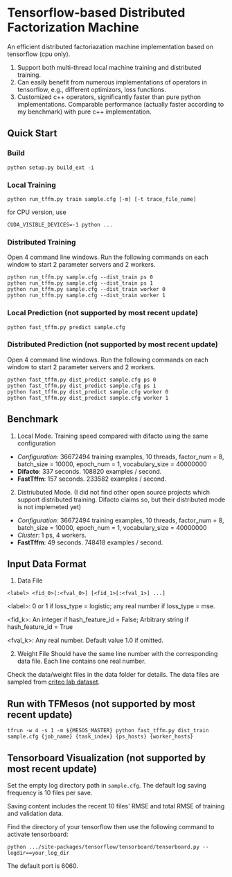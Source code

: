 # Tensorflow-based Distributed Factorization Machine
An efficient distributed factoriazation machine implementation based on tensorflow (cpu only).

1. Support both multi-thread local machine training and distributed training.
2. Can easily benefit from numerous implementations of operators in tensorflow, e.g., different optimizors, loss functions.
3. Customized c++ operators, significantly faster than pure python implementations. Comparable performance (actually faster according to my benchmark) with pure c++ implementation.

## Quick Start
### Build
```
python setup.py build_ext -i
```
### Local Training
```
python run_tffm.py train sample.cfg [-m] [-t trace_file_name]
```
for CPU version, use
```
CUDA_VISIBLE_DEVICES=-1 python ...
```

### Distributed Training
Open 4 command line windows. Run the following commands on each window to start 2 parameter servers and 2 workers.
```
python run_tffm.py sample.cfg --dist_train ps 0
python run_tffm.py sample.cfg --dist_train ps 1
python run_tffm.py sample.cfg --dist_train worker 0
python run_tffm.py sample.cfg --dist_train worker 1
```
### Local Prediction (not supported by most recent update)
```
python fast_tffm.py predict sample.cfg
```
### Distributed Prediction (not supported by most recent update)
Open 4 command line windows. Run the following commands on each window to start 2 parameter servers and 2 workers.
```
python fast_tffm.py dist_predict sample.cfg ps 0
python fast_tffm.py dist_predict sample.cfg ps 1
python fast_tffm.py dist_predict sample.cfg worker 0
python fast_tffm.py dist_predict sample.cfg worker 1
```
## Benchmark

1. Local Mode. Training speed compared with difacto using the same configuration

  + *Configuration*: 36672494 training examples, 10 threads, factor_num = 8, batch_size = 10000, epoch_num = 1, vocabulary_size = 40000000
  + **Difacto**: 337 seconds. 108820 examples / second.
  + **FastTffm**: 157 seconds. 233582 examples / second.
  
2. Distriubuted Mode. (I did not find other open source projects which support distributed training. Difacto claims so, but their distributed mode is not implemeted yet)
  + *Configuration*: 36672494 training examples, 10 threads, factor_num = 8, batch_size = 10000, epoch_num = 1, vocabulary_size = 40000000
  + *Cluster*: 1 ps, 4 workers.
  + **FastTffm**: 49 seconds. 748418 examples / second.
  
## Input Data Format
1. Data File
  ```
  <label> <fid_0>[:<fval_0>] [<fid_1>[:<fval_1>] ...]
  ```
  \<label\>: 0 or 1 if loss_type = logistic; any real number if loss_type = mse.

  \<fid_k\>: An integer if hash_feature_id = False; Arbitrary string if hash_feature_id = True

  \<fval_k\>: Any real number. Default value 1.0 if omitted.

2. Weight File
  Should have the same line number with the corresponding data file. Each line contains one real number.

Check the data/weight files in the data folder for details. The data files are sampled from [criteo lab dataset](http://labs.criteo.com/tag/dataset/).

## Run with TFMesos (not supported by most recent update)

```
tfrun -w 4 -s 1 -m ${MESOS_MASTER} python fast_tffm.py dist_train sample.cfg {job_name} {task_index} {ps_hosts} {worker_hosts}
```

## Tensorboard Visualization (not supported by most recent update)

Set the empty log directory path in `sample.cfg`. The default log saving frequency is 10 files per save. 

Saving content includes the recent 10 files' RMSE and total RMSE of training and validation data.

Find the directory of your tensorflow then use the following command to activate tensorboard:
```
python .../site-packages/tensorflow/tensorboard/tensorboard.py --logdir==your_log_dir
```
The default port is 6060.
